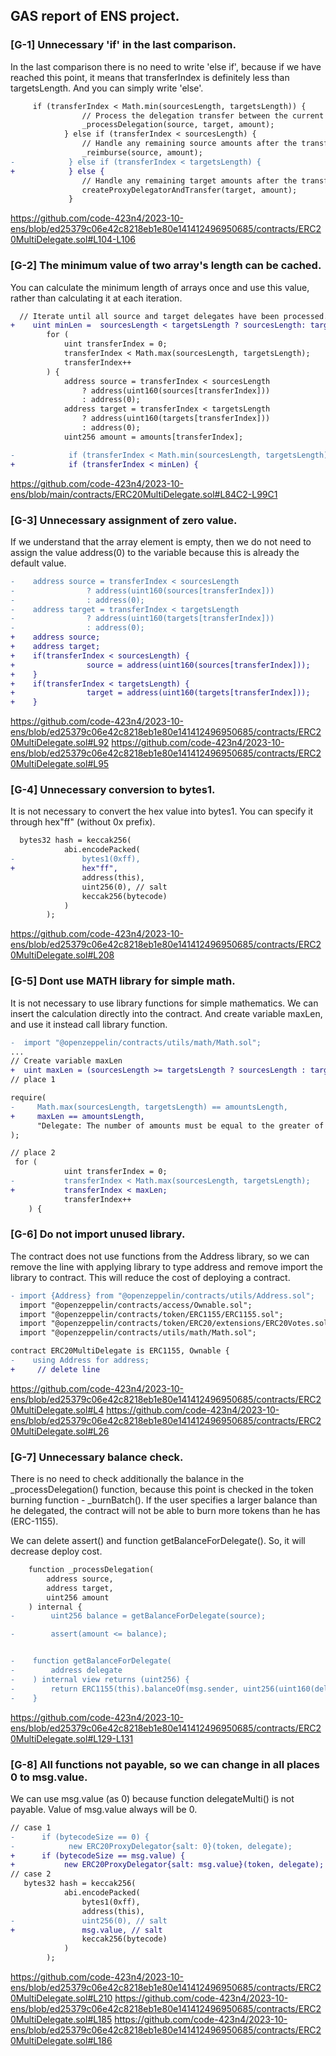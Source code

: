 ## GAS report of ENS project.

### [G-1] Unnecessary 'if' in the last comparison.
In the last comparison there is no need to write 'else if', because if we have reached this point, it means that transferIndex is definitely less than targetsLength. And you can simply write 'else'.
```diff
     if (transferIndex < Math.min(sourcesLength, targetsLength)) {
                // Process the delegation transfer between the current source and target delegate pair.
                _processDelegation(source, target, amount);
            } else if (transferIndex < sourcesLength) {
                // Handle any remaining source amounts after the transfer process.
                _reimburse(source, amount);
-            } else if (transferIndex < targetsLength) {
+            } else {
                // Handle any remaining target amounts after the transfer process.
                createProxyDelegatorAndTransfer(target, amount);
             }
```
https://github.com/code-423n4/2023-10-ens/blob/ed25379c06e42c8218eb1e80e141412496950685/contracts/ERC20MultiDelegate.sol#L104-L106

### [G-2] The minimum value of two array's length can be cached.
You can calculate the minimum length of arrays once and use this value, rather than calculating it at each iteration.
```diff
  // Iterate until all source and target delegates have been processed.
+    uint minLen =  sourcesLength < targetsLength ? sourcesLength: targetsLength;
        for (
            uint transferIndex = 0;
            transferIndex < Math.max(sourcesLength, targetsLength);
            transferIndex++
        ) {
            address source = transferIndex < sourcesLength
                ? address(uint160(sources[transferIndex]))
                : address(0);
            address target = transferIndex < targetsLength
                ? address(uint160(targets[transferIndex]))
                : address(0);
            uint256 amount = amounts[transferIndex];

-            if (transferIndex < Math.min(sourcesLength, targetsLength)) {
+            if (transferIndex < minLen) {
```
https://github.com/code-423n4/2023-10-ens/blob/main/contracts/ERC20MultiDelegate.sol#L84C2-L99C1

### [G-3]  Unnecessary assignment of zero value.
If we understand that the array element is empty, then we do not need to assign the value address(0) to the variable because this is already the default value.
```diff
-    address source = transferIndex < sourcesLength
-                ? address(uint160(sources[transferIndex]))
-                : address(0);
-    address target = transferIndex < targetsLength
-                ? address(uint160(targets[transferIndex]))
-                : address(0);
+    address source;
+    address target;
+    if(transferIndex < sourcesLength) {
+                source = address(uint160(sources[transferIndex]));
+    }
+    if(transferIndex < targetsLength) {
+                target = address(uint160(targets[transferIndex]));
+    }
```
https://github.com/code-423n4/2023-10-ens/blob/ed25379c06e42c8218eb1e80e141412496950685/contracts/ERC20MultiDelegate.sol#L92
https://github.com/code-423n4/2023-10-ens/blob/ed25379c06e42c8218eb1e80e141412496950685/contracts/ERC20MultiDelegate.sol#L95

### [G-4] Unnecessary conversion to bytes1.
It is not necessary to convert the hex value into bytes1. You can specify it through hex"ff" (without 0x prefix).
```diff
  bytes32 hash = keccak256(
            abi.encodePacked(
-               bytes1(0xff),
+               hex"ff",
                address(this),
                uint256(0), // salt
                keccak256(bytecode)
            )
        );
```
https://github.com/code-423n4/2023-10-ens/blob/ed25379c06e42c8218eb1e80e141412496950685/contracts/ERC20MultiDelegate.sol#L208

### [G-5] Dont use MATH library for simple math.
It is not necessary to use library functions for simple mathematics. We can insert the calculation directly into the contract. And create variable maxLen, and use it instead call library function.
```diff
-  import "@openzeppelin/contracts/utils/math/Math.sol";
...
// Create variable maxLen
+  uint maxLen = (sourcesLength >= targetsLength ? sourcesLength : targetsLength);
// place 1

require(
-     Math.max(sourcesLength, targetsLength) == amountsLength,
+     maxLen == amountsLength,
      "Delegate: The number of amounts must be equal to the greater of the number of sources or targets"
);

// place 2
 for (
            uint transferIndex = 0;
-           transferIndex < Math.max(sourcesLength, targetsLength);
+           transferIndex < maxLen;
            transferIndex++
    ) {

```

### [G-6] Do not import unused library.
The contract does not use functions from the Address library, so we can remove the line with applying library to type address and remove import the library to contract. This will reduce the cost of deploying a contract.
```diff
- import {Address} from "@openzeppelin/contracts/utils/Address.sol";
  import "@openzeppelin/contracts/access/Ownable.sol";
  import "@openzeppelin/contracts/token/ERC1155/ERC1155.sol";
  import "@openzeppelin/contracts/token/ERC20/extensions/ERC20Votes.sol";
  import "@openzeppelin/contracts/utils/math/Math.sol";

contract ERC20MultiDelegate is ERC1155, Ownable {
-    using Address for address;
+     // delete line

```
https://github.com/code-423n4/2023-10-ens/blob/ed25379c06e42c8218eb1e80e141412496950685/contracts/ERC20MultiDelegate.sol#L4
https://github.com/code-423n4/2023-10-ens/blob/ed25379c06e42c8218eb1e80e141412496950685/contracts/ERC20MultiDelegate.sol#L26

### [G-7] Unnecessary balance check.
There is no need to check additionally the balance in the _processDelegation() function, because this point is checked in the token burning function - _burnBatch(). If the user specifies a larger balance than he delegated, the contract will not be able to burn more tokens than he has (ERC-1155).

We can delete assert() and function getBalanceForDelegate(). So, it will decrease deploy cost.
```diff
    function _processDelegation(
        address source,
        address target,
        uint256 amount
    ) internal {
-        uint256 balance = getBalanceForDelegate(source);

-        assert(amount <= balance);


-    function getBalanceForDelegate(
-        address delegate
-    ) internal view returns (uint256) {
-        return ERC1155(this).balanceOf(msg.sender, uint256(uint160(delegate)));
-    }
```
https://github.com/code-423n4/2023-10-ens/blob/ed25379c06e42c8218eb1e80e141412496950685/contracts/ERC20MultiDelegate.sol#L129-L131

### [G-8] All functions not payable, so we can change in all places 0 to msg.value.
We can use msg.value (as 0) because function delegateMulti() is not payable. Value of msg.value always will be 0.
```diff
// case 1
-      if (bytecodeSize == 0) {
-            new ERC20ProxyDelegator{salt: 0}(token, delegate);
+      if (bytecodeSize == msg.value) {
+           new ERC20ProxyDelegator{salt: msg.value}(token, delegate);
// case 2
   bytes32 hash = keccak256(
            abi.encodePacked(
                bytes1(0xff),
                address(this),
-               uint256(0), // salt
+               msg.value, // salt
                keccak256(bytecode)
            )
        );
```
https://github.com/code-423n4/2023-10-ens/blob/ed25379c06e42c8218eb1e80e141412496950685/contracts/ERC20MultiDelegate.sol#L210
https://github.com/code-423n4/2023-10-ens/blob/ed25379c06e42c8218eb1e80e141412496950685/contracts/ERC20MultiDelegate.sol#L185
https://github.com/code-423n4/2023-10-ens/blob/ed25379c06e42c8218eb1e80e141412496950685/contracts/ERC20MultiDelegate.sol#L186

